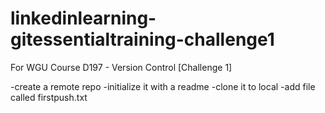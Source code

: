 # linkedinlearning-gitessentialtraining-challenge1
For WGU Course D197 - Version Control [Challenge 1]

-create a remote repo
-initialize it with a readme
-clone it to local
-add file called firstpush.txt
